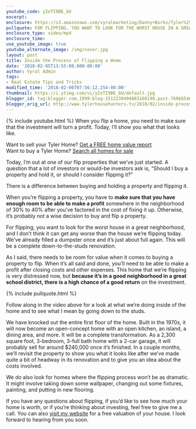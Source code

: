 ```yaml
---
youtube_code: yIoTI9BE_bU
excerpt:
enclosure: https://s3.amazonaws.com/vyralmarketing/Danny+Burks/Tyler%252C+TX+Real+Estate-+What+Does+Flipping+a+Home+Look+Like%253F.mp4
pullquote: FOR FLIPPING, YOU WANT TO LOOK FOR THE WORST HOUSE IN A GREAT NEIGHBORHOOD.
enclosure_type: video/mp4
enclosure_time:
use_youtube_image: true
youtube_alternate_image: /img/cover.jpg
layout: post
title: Inside the Process of Flipping a Home
date: '2018-02-05T13:55:00.000-08:00'
author: Vyral Admin
tags:
- Real Estate Tips and Tricks
modified_time: '2018-02-06T07:56:12.254-08:00'
thumbnail: https://i.ytimg.com/vi/yIoTI9BE_bU/default.jpg
blogger_id: tag:blogger.com,1999:blog-1512230494883160190.post-769665464253921529
blogger_orig_url: http://www.tylerhousehunters.tv/2018/02/inside-process-of-flipping-home.html
---
```

{% include youtube.html %}
When you flip a home, you need to make sure that the investment will turn a profit. Today, I’ll show you what that looks like.

<div class="post-cta">
Want to sell your Tyler Home? <a href="http://www.topproducer.com/pages/index.html?pageid=b1e6193a-5472-4b63-adcb-5630ffbc0101" target="_blank">Get a FREE home value report</a><br>
Want to buy a Tyler Home? <a href="http://www.tylerhousehunters.com/" target="_blank">Search all homes for sale</a>
</div>

Today, I’m out at one of our flip properties that we’ve just started. A question that a lot of investors or would-be investors ask is, “Should I buy a property and hold it, or should I consider flipping it?”

There is a difference between buying and holding a property and flipping it.

When you’re flipping a property, you have to **make sure that you have enough room to be able to make a profit** somewhere in the neighborhood of 30% to 40% after you’ve factored in the cost of fixing it up. Otherwise, it’s probably not a wise decision to buy and flip a property.

For flipping, you want to look for the worst house in a great neighborhood, and I don’t think it can get any worse than the house we’re flipping today. We’ve already filled a dumpster once and it’s just about full again. This will be a complete down-to-the-studs renovation.

As I said, there needs to be room for value when it comes to buying a property to flip. When it’s all said and done, you’ll need to be able to make a profit after closing costs and other expenses. This home that we’re flipping is very distressed now, but **because it’s in a good neighborhood in a great school district, there is a high chance of a good return** on the investment.

{% include pullquote.html %}

Follow along in the video above for a look at what we’re doing inside of the home and to see what I mean by going down to the studs.

We have knocked out the entire first floor of the home. Built in the 1970s, it will now become an open-concept home with an open kitchen, an island, a dining area, and more. It will be a complete transformation. As a 2,300 square foot, 3-bedroom, 3-full bath home with a 2-car garage, it will probably sell for around $240,000 once it’s finished. In a couple months, we’ll revisit the property to show you what it looks like after we’ve made quite a bit of headway in its renovation and to give you an idea about the costs involved.

We do also look for homes where the flipping process won’t be as dramatic. It might involve taking down some wallpaper, changing out some fixtures, painting, and putting in new flooring.

If you have any questions about flipping, if you’d like to see how much your home is worth, or if you’re thinking about investing, feel free to give me a call. You can also <a href="http://www.topproducer.com/pages/index.html?pageid=b1e6193a-5472-4b63-adcb-5630ffbc0101" target="_blank">visit my website</a> for a free valuation of your house. I look forward to hearing from you soon.
